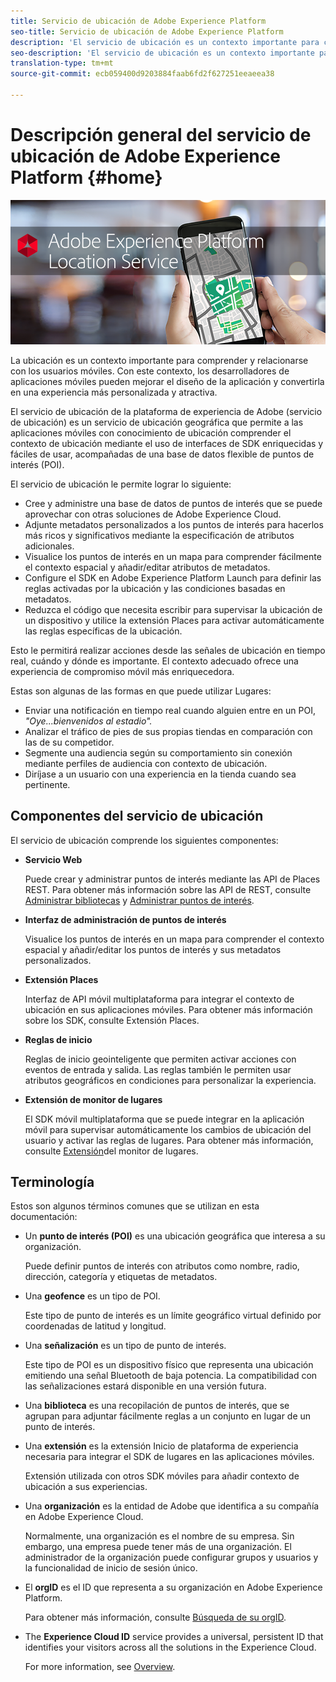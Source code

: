 ```yaml
---
title: Servicio de ubicación de Adobe Experience Platform
seo-title: Servicio de ubicación de Adobe Experience Platform
description: 'El servicio de ubicación es un contexto importante para comprender la participación de los usuarios móviles. Con este contexto, los desarrolladores de aplicaciones móviles pueden mejorar el diseño de la aplicación y convertirla en una experiencia más personalizada y atractiva. '
seo-description: 'El servicio de ubicación es un contexto importante para comprender la participación de los usuarios móviles. Con este contexto, los desarrolladores de aplicaciones móviles pueden mejorar el diseño de la aplicación y convertirla en una experiencia más personalizada y atractiva. '
translation-type: tm+mt
source-git-commit: ecb059400d9203884faab6fd2f627251eeaeea38

---
```



# Descripción general del servicio de ubicación de Adobe Experience Platform {#home}

!["Servicio de ubicación de Adobe Experience Platform"](/help/assets/LocationHeader.png)

La ubicación es un contexto importante para comprender y relacionarse con los usuarios móviles. Con este contexto, los desarrolladores de aplicaciones móviles pueden mejorar el diseño de la aplicación y convertirla en una experiencia más personalizada y atractiva.

El servicio de ubicación de la plataforma de experiencia de Adobe (servicio de ubicación) es un servicio de ubicación geográfica que permite a las aplicaciones móviles con conocimiento de ubicación comprender el contexto de ubicación mediante el uso de interfaces de SDK enriquecidas y fáciles de usar, acompañadas de una base de datos flexible de puntos de interés (POI).

El servicio de ubicación le permite lograr lo siguiente:

* Cree y administre una base de datos de puntos de interés que se puede aprovechar con otras soluciones de Adobe Experience Cloud.
* Adjunte metadatos personalizados a los puntos de interés para hacerlos más ricos y significativos mediante la especificación de atributos adicionales.
* Visualice los puntos de interés en un mapa para comprender fácilmente el contexto espacial y añadir/editar atributos de metadatos.
* Configure el SDK en Adobe Experience Platform Launch para definir las reglas activadas por la ubicación y las condiciones basadas en metadatos.
* Reduzca el código que necesita escribir para supervisar la ubicación de un dispositivo y utilice la extensión Places para activar automáticamente las reglas específicas de la ubicación.

Esto le permitirá realizar acciones desde las señales de ubicación en tiempo real, cuándo y dónde es importante. El contexto adecuado ofrece una experiencia de compromiso móvil más enriquecedora.

Estas son algunas de las formas en que puede utilizar Lugares:

* Enviar una notificación en tiempo real cuando alguien entre en un POI, *"Oye...bienvenidos al estadio".*
* Analizar el tráfico de pies de sus propias tiendas en comparación con las de su competidor.
* Segmente una audiencia según su comportamiento sin conexión mediante perfiles de audiencia con contexto de ubicación.
* Diríjase a un usuario con una experiencia en la tienda cuando sea pertinente.

## Componentes del servicio de ubicación

El servicio de ubicación comprende los siguientes componentes:

* **Servicio Web**

   Puede crear y administrar puntos de interés mediante las API de Places REST. Para obtener más información sobre las API de REST, consulte [Administrar bibliotecas](/help/web-service-api/api-usage/manage-libraries/manage-libraries.md) y [Administrar puntos de interés](/help/web-service-api/api-usage/manage-pois/manage-pois.md).

* **Interfaz de administración de puntos de interés**

   Visualice los puntos de interés en un mapa para comprender el contexto espacial y añadir/editar los puntos de interés y sus metadatos personalizados.

* **Extensión Places**

   Interfaz de API móvil multiplataforma para integrar el contexto de ubicación en sus aplicaciones móviles. Para obtener más información sobre los SDK, consulte Extensión [](/help/places-ext-aep-sdks/places-extension/places-extension.md)Places.

* **Reglas de inicio**

   Reglas de inicio geointeligente que permiten activar acciones con eventos de entrada y salida. Las reglas también le permiten usar atributos geográficos en condiciones para personalizar la experiencia.

* **Extensión de monitor de lugares**

   El SDK móvil multiplataforma que se puede integrar en la aplicación móvil para supervisar automáticamente los cambios de ubicación del usuario y activar las reglas de lugares. Para obtener más información, consulte [Extensión](/help/places-ext-aep-sdks/places-monitor-extension/places-monitor-extension.md)del monitor de lugares.

## Terminología

Estos son algunos términos comunes que se utilizan en esta documentación:

* Un **punto de interés (POI)** es una ubicación geográfica que interesa a su organización.

   Puede definir puntos de interés con atributos como nombre, radio, dirección, categoría y etiquetas de metadatos.

* Una **geofence** es un tipo de POI.

   Este tipo de punto de interés es un límite geográfico virtual definido por coordenadas de latitud y longitud.

* Una **señalización** es un tipo de punto de interés.

   Este tipo de POI es un dispositivo físico que representa una ubicación emitiendo una señal Bluetooth de baja potencia. La compatibilidad con las señalizaciones estará disponible en una versión futura.

* Una **biblioteca** es una recopilación de puntos de interés, que se agrupan para adjuntar fácilmente reglas a un conjunto en lugar de un punto de interés.

* Una **extensión** es la extensión Inicio de plataforma de experiencia necesaria para integrar el SDK de lugares en las aplicaciones móviles.

   Extensión utilizada con otros SDK móviles para añadir contexto de ubicación a sus experiencias.

* Una **organización** es la entidad de Adobe que identifica a su compañía en Adobe Experience Cloud.

   Normalmente, una organización es el nombre de su empresa. Sin embargo, una empresa puede tener más de una organización. El administrador de la organización puede configurar grupos y usuarios y la funcionalidad de inicio de sesión único.

* El **orgID** es el ID que representa a su organización en Adobe Experience Platform.

   Para obtener más información, consulte [Búsqueda de su orgID](https://forums.adobe.com/thread/2339895).

* The **Experience Cloud ID** service provides a universal, persistent ID that identifies your visitors across all the solutions in the Experience Cloud.

   For more information, see [Overview](https://docs.adobe.com/content/help/en/id-service/using/intro/overview.html).
